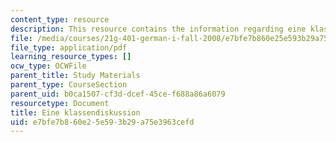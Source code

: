 ```yaml
---
content_type: resource
description: This resource contains the information regarding eine klassendiskussion.
file: /media/courses/21g-401-german-i-fall-2008/e7bfe7b860e25e593b29a75e3963cefd_MIT21G_401F08_klass.pdf
file_type: application/pdf
learning_resource_types: []
ocw_type: OCWFile
parent_title: Study Materials
parent_type: CourseSection
parent_uid: b0ca1507-cf3d-dcef-45ce-f688a86a6079
resourcetype: Document
title: Eine klassendiskussion
uid: e7bfe7b8-60e2-5e59-3b29-a75e3963cefd
---
```

